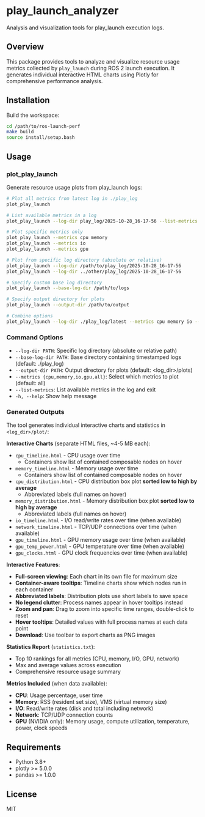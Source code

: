 # play_launch_analyzer

Analysis and visualization tools for play_launch execution logs.

## Overview

This package provides tools to analyze and visualize resource usage metrics collected by `play_launch` during ROS 2 launch execution. It generates individual interactive HTML charts using Plotly for comprehensive performance analysis.

## Installation

Build the workspace:

```bash
cd /path/to/ros-launch-perf
make build
source install/setup.bash
```

## Usage

### plot_play_launch

Generate resource usage plots from play_launch logs:

```bash
# Plot all metrics from latest log in ./play_log
plot_play_launch

# List available metrics in a log
plot_play_launch --log-dir play_log/2025-10-28_16-17-56 --list-metrics

# Plot specific metrics only
plot_play_launch --metrics cpu memory
plot_play_launch --metrics io
plot_play_launch --metrics gpu

# Plot from specific log directory (absolute or relative)
plot_play_launch --log-dir /path/to/play_log/2025-10-28_16-17-56
plot_play_launch --log-dir ../other/play_log/2025-10-28_16-17-56

# Specify custom base log directory
plot_play_launch --base-log-dir /path/to/logs

# Specify output directory for plots
plot_play_launch --output-dir /path/to/output

# Combine options
plot_play_launch --log-dir ./play_log/latest --metrics cpu memory io --output-dir ./analysis
```

### Command Options

- `--log-dir PATH`: Specific log directory (absolute or relative path)
- `--base-log-dir PATH`: Base directory containing timestamped logs (default: ./play_log)
- `--output-dir PATH`: Output directory for plots (default: <log_dir>/plots)
- `--metrics {cpu,memory,io,gpu,all}`: Select which metrics to plot (default: all)
- `--list-metrics`: List available metrics in the log and exit
- `-h, --help`: Show help message

### Generated Outputs

The tool generates individual interactive charts and statistics in `<log_dir>/plot/`:

**Interactive Charts** (separate HTML files, ~4-5 MB each):
- `cpu_timeline.html` - CPU usage over time
  - Containers show list of contained composable nodes on hover
- `memory_timeline.html` - Memory usage over time
  - Containers show list of contained composable nodes on hover
- `cpu_distribution.html` - CPU distribution box plot **sorted low to high by average**
  - Abbreviated labels (full names on hover)
- `memory_distribution.html` - Memory distribution box plot **sorted low to high by average**
  - Abbreviated labels (full names on hover)
- `io_timeline.html` - I/O read/write rates over time (when available)
- `network_timeline.html` - TCP/UDP connections over time (when available)
- `gpu_timeline.html` - GPU memory usage over time (when available)
- `gpu_temp_power.html` - GPU temperature over time (when available)
- `gpu_clocks.html` - GPU clock frequencies over time (when available)

**Interactive Features**:
- **Full-screen viewing**: Each chart in its own file for maximum size
- **Container-aware tooltips**: Timeline charts show which nodes run in each container
- **Abbreviated labels**: Distribution plots use short labels to save space
- **No legend clutter**: Process names appear in hover tooltips instead
- **Zoom and pan**: Drag to zoom into specific time ranges, double-click to reset
- **Hover tooltips**: Detailed values with full process names at each data point
- **Download**: Use toolbar to export charts as PNG images

**Statistics Report** (`statistics.txt`):
- Top 10 rankings for all metrics (CPU, memory, I/O, GPU, network)
- Max and average values across execution
- Comprehensive resource usage summary

**Metrics Included** (when data available):
- **CPU**: Usage percentage, user time
- **Memory**: RSS (resident set size), VMS (virtual memory size)
- **I/O**: Read/write rates (disk and total including network)
- **Network**: TCP/UDP connection counts
- **GPU** (NVIDIA only): Memory usage, compute utilization, temperature, power, clock speeds

## Requirements

- Python 3.8+
- plotly >= 5.0.0
- pandas >= 1.0.0

## License

MIT
